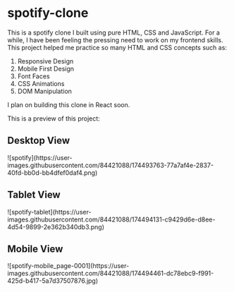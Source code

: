 # spotify-clone
This is a spotify clone I built using pure HTML, CSS and JavaScript.
For a while, I have been feeling the pressing need to work on my frontend skills.
This project helped me practice so many HTML and CSS concepts such as:
<ol>
  <li>Responsive Design</li>
  <li>Mobile First Design</li>
  <li>Font Faces</li>
  <li>CSS Animations</li>
  <li>DOM Manipulation</li>
</ol>

I plan on building this clone in React soon.

This is a preview of this project:
<h2>Desktop View</h2>
![spotify](https://user-images.githubusercontent.com/84421088/174493763-77a7af4e-2837-40fd-bb0d-bb4dfef0daf4.png)

<h2>Tablet View</h2>
![spotify-tablet](https://user-images.githubusercontent.com/84421088/174494131-c9429d6e-d8ee-4d54-9899-2e362b340db3.png)

<h2>Mobile View</h2>
![spotify-mobile_page-0001](https://user-images.githubusercontent.com/84421088/174494461-dc78ebc9-f991-425d-b417-5a7d37507876.jpg)
